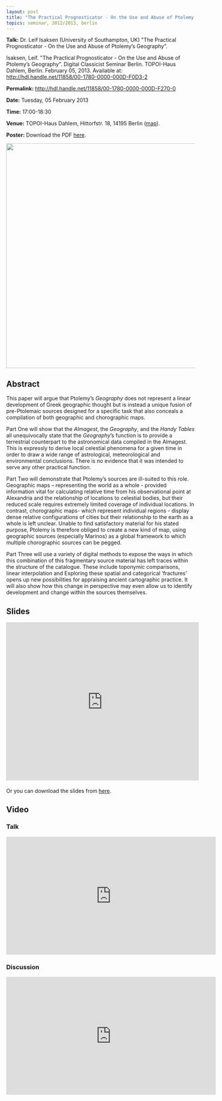 ```yaml
---
layout: post
title: "The Practical Prognosticator - On the Use and Abuse of Ptolemy’s Geography"
topics: seminar, 2012/2013, berlin
---
```

<p>
<strong>Talk:</strong> 	Dr. Leif Isaksen (University of Southampton, UK) "The Practical Prognosticator - On the Use and Abuse of Ptolemy’s Geography".
</p>

<div id="pref_cit_box">
Isaksen, Leif. "The Practical Prognosticator - On the Use and Abuse of Ptolemy’s Geography". Digital Classicist Seminar Berlin. TOPOI-Haus Dahlem, Berlin. February 05, 2013. Available at: <a href="http://hdl.handle.net/11858/00-1780-0000-000D-F270-0" target="_blank">http://hdl.handle.net/11858/00-1780-0000-000D-F0D3-2</a>
</div>

**Permalink:** <http://hdl.handle.net/11858/00-1780-0000-000D-F270-0>

**Date:** Tuesday, 05 February 2013

**Time:** 17:00-18:30

**Venue:** TOPOI-Haus Dahlem, Hittorfstr. 18, 14195 Berlin ([map](http://goo.gl/maps/8OgGo)). 

**Poster:** Download the PDF [here](/berlin/files/Isaksen_poster.pdf).

<img src="/berlin/files/Isaksen_DCImage.jpg" width="600px"/>

## Abstract

This paper will argue that Ptolemy’s *Geography* does not represent a linear development of Greek geographic thought but is instead a unique fusion of pre-Ptolemaic sources designed for a specific task that also conceals a compilation of both geographic and chorographic maps.

Part One will show that the *Almagest*, the *Geography*, and the *Handy Tables* all unequivocally state that the *Geography*’s function is to provide a terrestrial counterpart to the astronomical data compiled in the Almagest. This is expressly to derive local celestial phenomena for a given time in order to draw a wide range of astrological, meteorological and environmental conclusions. There is no evidence that it was intended to serve any other practical function.

Part Two will demonstrate that Ptolemy’s sources are ill-suited to this role. Geographic maps – representing the world as a whole - provided information vital for calculating relative time from his observational point at Alexandria and the relationship of locations to celestial bodies, but their reduced scale requires extremely limited coverage of individual locations. In contrast, chorographic maps- which represent individual regions - display dense relative configurations of cities but their relationship to the earth as a whole is left unclear. Unable to find satisfactory material for his stated purpose, Ptolemy is therefore obliged to create a new kind of map, using geographic sources (especially Marinos) as a global framework to which multiple chorographic sources can be pegged.

Part Three will use a variety of digital methods to expose the ways in which this combination of this fragmentary source material has left traces within the structure of the catalogue. These include toponymic comparisons, linear interpolation and Exploring these spatial and categorical ‘fractures’ opens up new possibilities for appraising ancient cartographic practice. It will also show how this change in perspective may even allow us to identify development and change within the sources themselves.

## Slides


<iframe src="http://de.slideshare.net/slideshow/embed_code/16644164" width="512" height="421" frameborder="0" marginwidth="0" marginheight="0" scrolling="no" style="border:1px solid #CCC;border-width:1px 1px 0;margin-bottom:5px"> </iframe> 

Or you can download the slides from [here](/berlin/files/slides/dcsb_isaksen_05022013.pdf).

## Video

### Talk
<iframe width="560" height="315" src="http://www.youtube.com/embed/876x16jvneY?list=PLq4Pz4R7ts0UqSn0bgAgeX1lEpkL0SDs2" frameborder="0"> </iframe>

### Discussion
<iframe width="560" height="315" src="http://www.youtube.com/embed/sFJyRfwFdsY?list=PLq4Pz4R7ts0UqSn0bgAgeX1lEpkL0SDs2" frameborder="0"> </iframe>